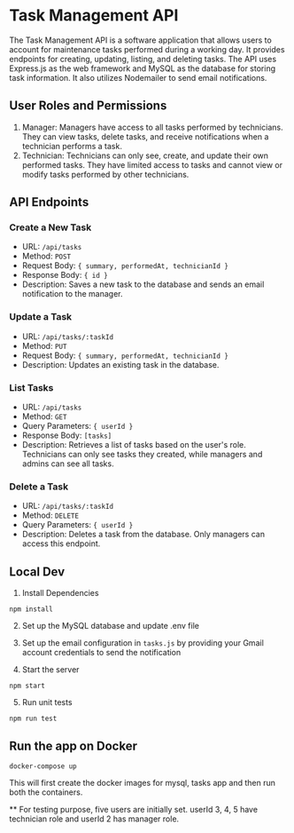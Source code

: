 # Task Management API

The Task Management API is a software application that allows users to account for maintenance tasks performed during a working day. It provides endpoints for creating, updating, listing, and deleting tasks. The API uses Express.js as the web framework and MySQL as the database for storing task information. It also utilizes Nodemailer to send email notifications.

## User Roles and Permissions

1. Manager: Managers have access to all tasks performed by technicians. They can view tasks, delete tasks, and receive notifications when a technician performs a task.
2. Technician: Technicians can only see, create, and update their own performed tasks. They have limited access to tasks and cannot view or modify tasks performed by other technicians.

## API Endpoints

### Create a New Task

- URL: `/api/tasks`
- Method: `POST`
- Request Body: `{ summary, performedAt, technicianId }`
- Response Body: `{ id }`
- Description: Saves a new task to the database and sends an email notification to the manager.

### Update a Task

- URL: `/api/tasks/:taskId`
- Method: `PUT`
- Request Body: `{ summary, performedAt, technicianId }`
- Description: Updates an existing task in the database.

### List Tasks

- URL: `/api/tasks`
- Method: `GET`
- Query Parameters: `{ userId }`
- Response Body: `[tasks]`
- Description: Retrieves a list of tasks based on the user's role. Technicians can only see tasks they created, while managers and admins can see all tasks.

### Delete a Task

- URL: `/api/tasks/:taskId`
- Method: `DELETE`
- Query Parameters: `{ userId }`
- Description: Deletes a task from the database. Only managers can access this endpoint.

## Local Dev

1. Install Dependencies

```
npm install
```

2. Set up the MySQL database and update .env file

3. Set up the email configuration in `tasks.js` by providing your Gmail account credentials to send the notification

4. Start the server

```
npm start
```

5. Run unit tests

```
npm run test
```

## Run the app on Docker

```
docker-compose up
```

This will first create the docker images for mysql, tasks app and then run both the containers.

\*\* For testing purpose, five users are initially set.
userId 3, 4, 5 have technician role and userId 2 has manager role.
